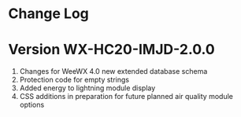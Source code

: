 # Change Log

# Version WX-HC20-IMJD-2.0.0

1. Changes for WeeWX 4.0 new extended database schema
2. Protection code for empty strings
3. Added energy to lightning module display
4. CSS additions in preparation for future planned air quality module options
